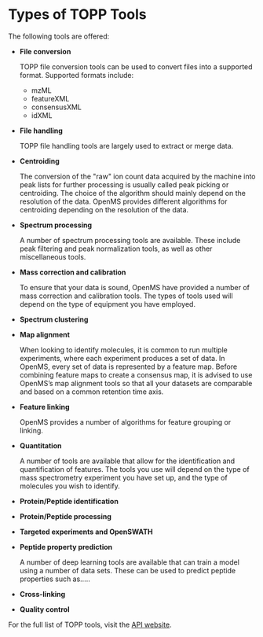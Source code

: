 Types of TOPP Tools
===================

The following tools are offered:

- **File conversion**

  TOPP file conversion tools can be used to convert files into a supported format. Supported formats include:
  - mzML
  - featureXML
  - consensusXML
  - idXML

- **File handling**

  TOPP file handling tools are largely used to extract or merge data.

- **Centroiding**

  The conversion of the "raw" ion count data acquired by the machine into peak lists for further processing is usually called peak picking or centroiding. The choice of the algorithm should mainly depend on the resolution of the data. OpenMS provides different algorithms for centroiding depending on the resolution of the data.
- **Spectrum processing**

  A number of spectrum processing tools are available. These include peak filtering and peak normalization tools, as well as other miscellaneous tools.

- **Mass correction and calibration**

  To ensure that your data is sound, OpenMS have provided a number of mass correction and calibration tools. The types of tools used will depend on the type of equipment you have employed.
- **Spectrum clustering**
- **Map alignment**

  When looking to identify molecules, it is common to run multiple experiments, where each experiment produces a set of data. In OpenMS, every set of data is represented by a feature map. Before combining feature maps to create a consensus map, it is advised to use OpenMS’s map alignment tools so that all your datasets are comparable and based on a common retention time axis.
- **Feature linking**

  OpenMS provides a number of algorithms for feature grouping or linking.
- **Quantitation**

  A number of tools are available that allow for the identification and quantification of features. The tools you use will depend on the type of mass spectrometry experiment you have set up, and the type of molecules you wish to identify.
- **Protein/Peptide identification**
- **Protein/Peptide processing**
- **Targeted experiments and OpenSWATH**
- **Peptide property prediction**

  A number of deep learning tools are available that can train a model using a number of data sets. These can be used to predict peptide properties such as…..
- **Cross-linking**
- **Quality control**

For the full list of TOPP tools, visit the [API website](https://abibuilder.informatik.uni-tuebingen.de/archive/openms/Documentation/release/2.8.0/html/TOPP_documentation.html).

